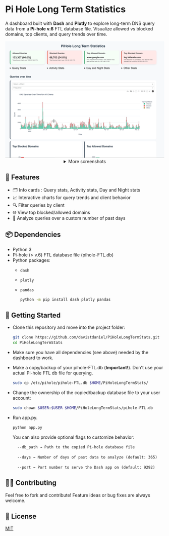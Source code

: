 # Pi Hole Long Term Statistics

A dashboard built with **Dash** and **Plotly** to explore long-term DNS query data from a **Pi-hole v.6** FTL database file. Visualize allowed vs blocked domains, top clients, and query trends over time.

<center>
<img src="assets/screenshot.gif" alt="Dashboard Screenshot 1" width="600">

<details>
<summary>More screenshots</summary>
<img src="assets/screenshot2.png" alt="Dashboard Screenshot 2" width="600"/>
</details>
</center>



## 🧰 Features
- 🗂️ Info cards : Query stats, Activity stats, Day and Night stats
- 📈 Interactive charts for query trends and client behavior  
- 🔍 Filter queries by client  
- 🌐 View top blocked/allowed domains  
- 📅 Analyze queries over a custom number of past days  

## 📦 Dependencies

- Python 3
- Pi-hole (> v.6) FTL database file (pihole-FTL.db)
- Python packages:  
  - `dash`  
  - `plotly`  
  - `pandas`

    
    ```bash
    python -m pip install dash plotly pandas
    ```

## 🚀 Getting Started
- Clone this repository and move into the project folder:

    ```bash
    git clone https://github.com/davistdaniel/PiHoleLongTermStats.git
    cd PiHoleLongTermStats
    ```

- Make sure you have all dependencies (see above) needed by the dashboard to work.
- Make a copy/backup of your pihole-FTL.db (**Important!**). Don't use your actual Pi-hole FTL db file for querying.

    ```bash
    sudo cp /etc/pihole/pihole-FTL.db $HOME/PiHoleLongTermStats/
    ```

- Change the ownership of the copied/backup database file to your user account:

    ```bash
    sudo chown $USER:$USER $HOME/PiHoleLongTermStats/pihole-FTL.db
    ```
- Run app.py. 

    ```bash
    python app.py
    ```
    You can also provide optional flags to customize behavior:

        --db_path → Path to the copied Pi-hole database file

        --days → Number of days of past data to analyze (default: 365)

        --port → Port number to serve the Dash app on (default: 9292)

## 🧑‍💻 Contributing

Feel free to fork and contribute! Feature ideas or bug fixes are always welcome.

## 📄 License
[MIT](LICENSE)